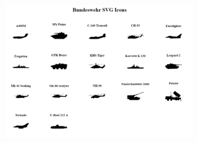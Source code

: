 [![Bundeswehr Icons](https://github.com/jwillmer/Bundeswehr-SVG-Icons/blob/master/Bundeswehr-Icons.png)](https://github.com/jwillmer/Bundeswehr-SVG-Icons/blob/master/Bundeswehr-Icons.html)
